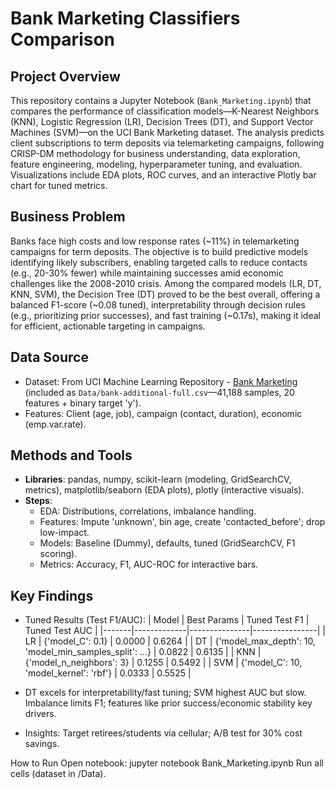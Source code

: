 # Bank Marketing Classifiers Comparison

## Project Overview
This repository contains a Jupyter Notebook (`Bank_Marketing.ipynb`) that compares the performance of classification models—K-Nearest Neighbors (KNN), Logistic Regression (LR), Decision Trees (DT), and Support Vector Machines (SVM)—on the UCI Bank Marketing dataset. The analysis predicts client subscriptions to term deposits via telemarketing campaigns, following CRISP-DM methodology for business understanding, data exploration, feature engineering, modeling, hyperparameter tuning, and evaluation. Visualizations include EDA plots, ROC curves, and an interactive Plotly bar chart for tuned metrics.

## Business Problem
Banks face high costs and low response rates (~11%) in telemarketing campaigns for term deposits. The objective is to build predictive models identifying likely subscribers, enabling targeted calls to reduce contacts (e.g., 20-30% fewer) while maintaining successes amid economic challenges like the 2008-2010 crisis. Among the compared models (LR, DT, KNN, SVM), the Decision Tree (DT) proved to be the best overall, offering a balanced F1-score (~0.08 tuned), interpretability through decision rules (e.g., prioritizing prior successes), and fast training (~0.17s), making it ideal for efficient, actionable targeting in campaigns.

## Data Source
- Dataset: From UCI Machine Learning Repository - [Bank Marketing](https://archive.ics.uci.edu/ml/datasets/bank+marketing) (included as `Data/bank-additional-full.csv`—41,188 samples, 20 features + binary target 'y').
- Features: Client (age, job), campaign (contact, duration), economic (emp.var.rate).
  
## Methods and Tools
- **Libraries**: pandas, numpy, scikit-learn (modeling, GridSearchCV, metrics), matplotlib/seaborn (EDA plots), plotly (interactive visuals).
- **Steps**:
  - EDA: Distributions, correlations, imbalance handling.
  - Features: Impute 'unknown', bin age, create 'contacted_before'; drop low-impact.
  - Models: Baseline (Dummy), defaults, tuned (GridSearchCV, F1 scoring).
  - Metrics: Accuracy, F1, AUC-ROC for interactive bars.

## Key Findings
- Tuned Results (Test F1/AUC):
  | Model | Best Params | Tuned Test F1 | Tuned Test AUC |
  |-------|-------------|---------------|----------------|
  | LR    | {'model_C': 0.1} | 0.0000 | 0.6264 |
  | DT    | {'model_max_depth': 10, 'model_min_samples_split': ...} | 0.0822 | 0.6135 |
  | KNN   | {'model_n_neighbors': 3} | 0.1255 | 0.5492 |
  | SVM   | {'model_C': 10, 'model_kernel': 'rbf'} | 0.0333 | 0.5525 |

- DT excels for interpretability/fast tuning; SVM highest AUC but slow. Imbalance limits F1; features like prior success/economic stability key drivers.
- Insights: Target retirees/students via cellular; A/B test for 30% cost savings.

How to Run
Open notebook: jupyter notebook Bank_Marketing.ipynb
Run all cells (dataset in /Data).
